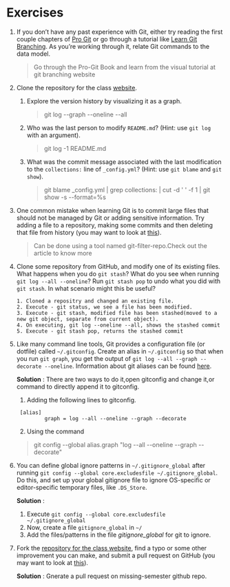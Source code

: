 # Exercises

1. If you don’t have any past experience with Git, either try reading the first couple chapters of [Pro Git](https://wwww.git-scm.com/book/en/v2) or go through a tutorial like [Learn Git Branching](https://www.learngitbranching.js.org). As you’re working through it, relate Git commands to the data model.

    >Go through the Pro-Git Book and learn from the visual tutorial at git branching website

2. Clone the repository for the class [website](https://github.com/missing-semester/missing-semester).

    1) Explore the version history by visualizing it as a graph.

        > git log --graph --oneline --all

    2) Who was the last person to modify `README.md`? (Hint: use `git log` with an argument).

        > git log -1 README.md

    3) What was the commit message associated with the last modification to the
       `collections:` line of `_config.yml`? (Hint: use `git blame` and `git
       show`).

       > git blame _config.yml | grep collections: | cut -d ' ' -f 1 | git show -s --format=%s

3. One common mistake when learning Git is to commit large files that should
   not be managed by Git or adding sensitive information. Try adding a file to
   a repository, making some commits and then deleting that file from history
   (you may want to look at
   [this](https://help.github.com/articles/removing-sensitive-data-from-a-repository/)).

    > Can be done using a tool named git-filter-repo.Check out the article to know more

4. Clone some repository from GitHub, and modify one of its existing files.
   What happens when you do `git stash`? What do you see when running `git log
   --all --oneline`? Run `git stash pop` to undo what you did with `git stash`.
   In what scenario might this be useful?

   ```(git)
   1. Cloned a repositry and changed an existing file.
   2. Execute - git status, we see a file has been modified.
   3. Execute - git stash, modified file has been stashed(moved to a new git object, separate from current object).
   4. On executing, git log --oneline --all, shows the stashed commit
   5. Execute - git stash pop, returns the stashed commit
   ```

5. Like many command line tools, Git provides a configuration file (or dotfile)
   called `~/.gitconfig`. Create an alias in `~/.gitconfig` so that when you
   run `git graph`, you get the output of `git log --all --graph --decorate
   --oneline`. Information about git aliases can be found [here](https://git-scm.com/docs/git-config#Documentation/git-config.txt-alias).

   **Solution** : There are two ways to do it,open gitconfig and change it,or command to directly append it to gitconfig.

    1. Adding the following lines to gitconfig.

   ```(text)
    [alias]
            graph = log --all --oneline --graph --decorate
   ```

    2. Using the command

    > git config --global alias.graph "log --all --oneline --graph --decorate"

6. You can define global ignore patterns in `~/.gitignore_global` after running
   `git config --global core.excludesfile ~/.gitignore_global`. Do this, and
   set up your global gitignore file to ignore OS-specific or editor-specific
   temporary files, like `.DS_Store`.

   **Solution** :
    1. Execute `git config --global core.excludesfile ~/.gitignore_global`
    2. Now, create a file `gitignore_global` in `~/`
    3. Add the files/patterns in the file *gitignore_global* for git to ignore.

7. Fork the [repository for the class
   website](https://github.com/missing-semester/missing-semester), find a typo
   or some other improvement you can make, and submit a pull request on GitHub
   (you may want to look at [this](https://github.com/firstcontributions/first-contributions)).

    **Solution** : Gnerate a pull request on missing-semester github repo.